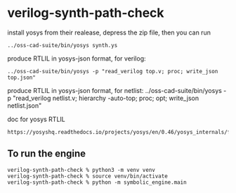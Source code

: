 # verilog-synth-path-check


install yosys from their realease, depress the zip file, then you can run 
```
../oss-cad-suite/bin/yosys synth.ys
```


produce RTLIL in yosys-json format, for verilog: 
 ```
 ../oss-cad-suite/bin/yosys -p "read_verilog top.v; proc; write_json top.json"
 ```


 produce RTLIL in yosys-json format, for netlist: 
 ../oss-cad-suite/bin/yosys -p "read_verilog netlist.v; hierarchy -auto-top; proc; opt; write_json netlist.json"


doc for yosys RTLIL
```
https://yosyshq.readthedocs.io/projects/yosys/en/0.46/yosys_internals/formats/rtlil_rep.html
```


## To run the engine 
```
verilog-synth-path-check % python3 -m venv venv  
verilog-synth-path-check % source venv/bin/activate
verilog-synth-path-check % python -m symbolic_engine.main
```